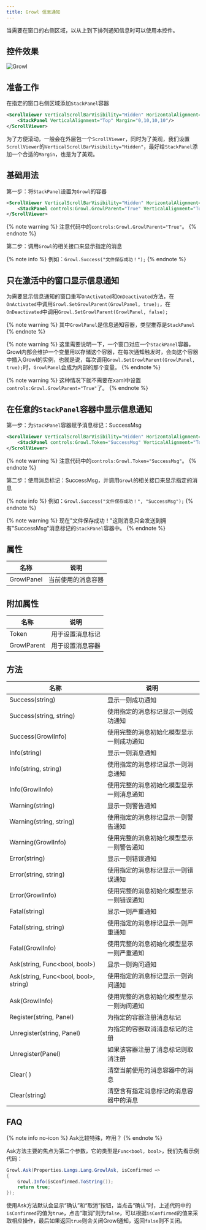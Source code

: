 ```yaml
---
title: Growl 信息通知
---
```


当需要在窗口的右侧区域，以从上到下排列通知信息时可以使用本控件。

## 控件效果

![Growl](https://raw.githubusercontent.com/NaBian/HandyControl/master/Resources/Growl.gif)

## 准备工作

在指定的窗口右侧区域添加`StackPanel`容器
``` xml
<ScrollViewer VerticalScrollBarVisibility="Hidden" HorizontalAlignment="Right">
    <StackPanel VerticalAlignment="Top" Margin="0,10,10,10"/>
</ScrollViewer>
```
为了方便滚动，一般会在外层包一个`ScrollViewer`，同时为了美观，我们设置`ScrollViewer`的`VerticalScrollBarVisibility="Hidden"`，最好给`StackPanel`添加一个合适的`Margin`，也是为了美观。

## 基础用法

第一步：将`StackPanel`设置为`Growl`的容器

``` xml
<ScrollViewer VerticalScrollBarVisibility="Hidden" HorizontalAlignment="Right">
    <StackPanel controls:Growl.GrowlParent="True" VerticalAlignment="Top" Margin="0,10,10,10"/>
</ScrollViewer>
```
{% note warning %}
注意代码中的`controls:Growl.GrowlParent="True"`。
{% endnote %}

第二步：调用`Growl`的相关接口来显示指定的消息

{% note info %}
例如：`Growl.Success("文件保存成功！");`
{% endnote %}

## 只在激活中的窗口显示信息通知

为需要显示信息通知的窗口重写`OnActivated`和`OnDeactivated`方法，在`OnActivated`中调用`Growl.SetGrowlParent(GrowlPanel, true);`，在`OnDeactivated`中调用`Growl.SetGrowlParent(GrowlPanel, false);`

{% note warning %}
其中`GrowlPanel`是信息通知容器，类型推荐是`StackPanel`
{% endnote %}

{% note warning %}
这里需要说明一下，一个窗口对应一个`StackPanel`容器，Growl内部会维护一个变量用以存储这个容器，在每次通知触发时，会向这个容器中插入Growl的实例，也就是说，每次调用`Growl.SetGrowlParent(GrowlPanel, true);`时，`GrowlPanel`会成为内部的那个变量。
{% endnote %}

{% note warning %}
这种情况下就不需要在xaml中设置`controls:Growl.GrowlParent="True"`了。
{% endnote %}

## 在任意的`StackPanel`容器中显示信息通知

第一步：为`StackPanel`容器赋予消息标记：SuccessMsg
``` xml
<ScrollViewer VerticalScrollBarVisibility="Hidden" HorizontalAlignment="Right">
    <StackPanel controls:Growl.Token="SuccessMsg" VerticalAlignment="Top" Margin="0,10,10,10"/>
</ScrollViewer>
```
{% note warning %}
注意代码中的`controls:Growl.Token="SuccessMsg"`。
{% endnote %}

第二步：使用消息标记：SuccessMsg，并调用`Growl`的相关接口来显示指定的消息

{% note info %}
例如：`Growl.Success("文件保存成功！", "SuccessMsg");`
{% endnote %}

{% note warning %}
现在"文件保存成功！"这则消息只会发送到拥有"SuccessMsg"消息标记的`StackPanel`容器中。
{% endnote %}

## 属性

|名称|说明|
|-|-|
| GrowlPanel | 当前使用的消息容器 |

## 附加属性

|名称|说明|
|-|-|
| Token | 用于设置消息标记 |
| GrowlParent | 用于设置消息容器 |

## 方法

|名称|说明|
|-|-|
| Success(string) | 显示一则成功通知 |
| Success(string, string) | 使用指定的消息标记显示一则成功通知 |
| Success(GrowlInfo) | 使用完整的消息初始化模型显示一则成功通知 |
| Info(string) | 显示一则消息通知 |
| Info(string, string) | 使用指定的消息标记显示一则消息通知 |
| Info(GrowlInfo) | 使用完整的消息初始化模型显示一则消息通知 |
| Warning(string) | 显示一则警告通知 |
| Warning(string, string) | 使用指定的消息标记显示一则警告通知 |
| Warning(GrowlInfo) | 使用完整的消息初始化模型显示一则警告通知 |
| Error(string) | 显示一则错误通知 |
| Error(string, string) | 使用指定的消息标记显示一则错误通知 |
| Error(GrowlInfo) | 使用完整的消息初始化模型显示一则错误通知 |
| Fatal(string) | 显示一则严重通知 |
| Fatal(string, string) | 使用指定的消息标记显示一则严重通知 |
| Fatal(GrowlInfo) | 使用完整的消息初始化模型显示一则严重通知 |
| Ask(string, Func<bool, bool>) | 显示一则询问通知 |
| Ask(string, Func<bool, bool>, string) | 使用指定的消息标记显示一则询问通知 |
| Ask(GrowlInfo) | 使用完整的消息初始化模型显示一则询问通知 |
| Register(string, Panel) | 为指定的容器注册消息标记 |
| Unregister(string, Panel) | 为指定的容器取消消息标记的注册 |
| Unregister(Panel) | 如果该容器注册了消息标记则取消注册 |
| Clear( ) | 清空当前使用的消息容器中的消息 |
| Clear(string) | 清空含有指定消息标记的消息容器中的消息 |

## FAQ

{% note info no-icon %}
Ask比较特殊，咋用？
{% endnote %}

Ask方法主要的焦点为第二个参数，它的类型是`Func<bool, bool>`，我们先看示例代码：
``` csharp
Growl.Ask(Properties.Langs.Lang.GrowlAsk, isConfirmed =>
{
    Growl.Info(isConfirmed.ToString());
    return true;
});
```
使用Ask方法默认会显示“确认”和“取消”按钮，当点击“确认”时，上述代码中的`isConfirmed`的值为`true`，点击“取消”则为`false`，可以根据`isConfirmed`的值来采取相应操作，最后如果返回`true`则会关闭Growl通知，返回`false`则不关闭。